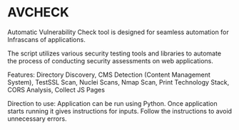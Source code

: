 # AVCHECK
Automatic Vulnerability Check tool is designed for seamless automation for Infrascans of applications.

The script utilizes various security testing tools and libraries to automate the process of conducting security assessments on web applications.

Features:
Directory Discovery,
CMS Detection (Content Management System),
TestSSL Scan,
Nuclei Scans,
Nmap Scan,
Print Technology Stack,
CORS Analysis,
Collect JS Pages

Direction to use:
Application can be run using Python. Once application starts running it gives instructions for inputs. Follow the instructions to avoid unnecessary errors.



